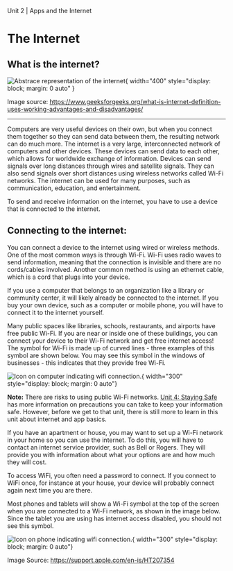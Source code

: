 Unit 2 | Apps and the Internet

# The Internet

## What is the internet?

![Abstrace representation of the internet](/course/2-apps-and-internet/internet-abstract-diagram.png){ width="400" style="display: block; margin: 0 auto" }

Image source: https://www.geeksforgeeks.org/what-is-internet-definition-uses-working-advantages-and-disadvantages/

---

Computers are very useful devices on their own, but when you connect them together so they can send data between them, the resulting network can do much more. The internet is a very large, interconnected network of computers and other devices. These devices can send data to each other, which allows for worldwide exchange of information. Devices can send signals over long distances through wires and satellite signals. They can also send signals over short distances using wireless networks called Wi-Fi networks. The internet can be used for many purposes, such as communication, education, and entertainment.

To send and receive information on the internet, you have to use a device that is connected to the internet.

## Connecting to the internet:

You can connect a device to the internet using wired or wireless methods. One of the most common ways is through Wi-Fi. Wi-Fi uses radio waves to send information, meaning that the connection is invisible and there are no cords/cables involved. Another common method is using an ethernet cable, which is a cord that plugs into your device.

If you use a computer that belongs to an organization like a library or community center, it will likely already be connected to the internet. If you buy your own device, such as a computer or mobile phone, you will have to connect it to the internet yourself.

Many public spaces like libraries, schools, restaurants, and airports have free public Wi-Fi. If you are near or inside one of these buildings, you can connect your device to their Wi-Fi network and get free internet access! The symbol for Wi-Fi is made up of curved lines - three examples of this symbol are shown below. You may see this symbol in the windows of businesses - this indicates that they provide free Wi-Fi.

![Icon on computer indicating wifi connection.](/course/2-apps-and-internet/wifi-icons.png){ width="300" style="display: block; margin: 0 auto"}

**Note:** There are risks to using public Wi-Fi networks. [Unit 4: Staying Safe](../4-staying-safe/index.md) has more information on precautions you can take to keep your information safe. However, before we get to that unit, there is still more to learn in this unit about internet and app basics.

If you have an apartment or house, you may want to set up a Wi-Fi network in your home so you can use the internet. To do this, you will have to contact an internet service provider, such as Bell or Rogers. They will provide you with information about what your options are and how much they will cost.

To access WiFi, you often need a password to connect. If you connect to WiFi once, for instance at your house, your device will probably connect again next time you are there.

Most phones and tablets will show a Wi-Fi symbol at the top of the screen when you are connected to a Wi-Fi network, as shown in the image below. Since the tablet you are using has internet access disabled, you should not see this symbol.

![Icon on phone indicating wifi connection.](/course/2-apps-and-internet/wifi-phone-symbol.png){ width="300" style="display: block; margin: 0 auto"}

Image Source: https://support.apple.com/en-is/HT207354
